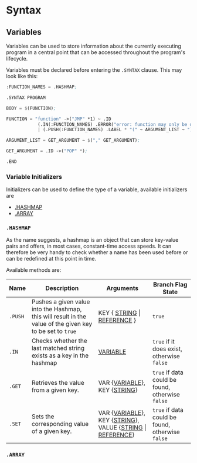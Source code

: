 # Syntax

## Variables
Variables can be used to store information about the currently executing program in a central point that can be accessed throughout the program's lifecycle.

Variables must be declared before entering the `.SYNTAX` clause.
This may look like this:

```meta
:FUNCTION_NAMES = .HASHMAP;

.SYNTAX PROGRAM

BODY = $(FUNCTION);

FUNCTION = "function" ->("JMP" *1) ~ .ID 
			(.IN(:FUNCTION_NAMES) .ERROR("error: function may only be defined once")
			| (.PUSH(:FUNCTION_NAMES) .LABEL * "(" ~ ARGUMENT_LIST ~ ")");

ARGUMENT_LIST = GET_ARGUMENT ~ $("," GET_ARGUMENT);

GET_ARGUMENT = .ID ->("POP" *);

.END
```

### Variable Initializers
Initializers can be used to define the type of a variable, available initializers are

- [.HASHMAP](#hashmap)
- [.ARRAY](#array)

### `.HASHMAP`
As the name suggests, a hashmap is an object that can store key-value pairs and offers, in most cases, constant-time access speeds. It can therefore be very handy to check whether a name has been used before or can be redefined at this point in time.

Available methods are:


Name | Description | Arguments | Branch Flag State
---------|---------- | --- |---------
 `.PUSH` | Pushes a given value into the Hashmap, this will result in the value of the given key to be set to `true` | KEY { [STRING](datatypes/string.md) \| [REFERENCE](datatypes/reference.md) } | `true`
 `.IN` | Checks whether the last matched string exists as a key in the hashmap | [VARIABLE](datatypes/variable.md) | `true` if it does exist, otherwise `false`
 `.GET` | Retrieves the value from a given key. | VAR {[VARIABLE](datatypes/variable.md)}, KEY {[STRING](datatypes/string.md)}  | `true` if data could be found, otherwise `false`
`.SET` | Sets the corresponding value of a given key. | VAR {[VARIABLE](datatypes/variable.md)}, KEY {[STRING](datatypes/string.md)}, VALUE {[STRING](datatypes/string.md) \| [REFERENCE](datatypes/reference.md)}  | `true` if data could be found, otherwise `false`


### `.ARRAY`